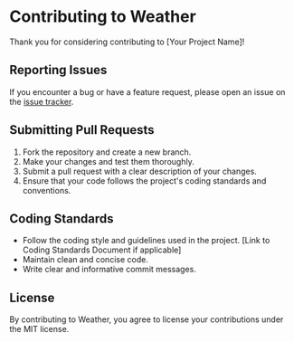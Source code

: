 # Contributing to Weather

Thank you for considering contributing to [Your Project Name]!

## Reporting Issues

If you encounter a bug or have a feature request, please open an issue on the [issue tracker](https://github.com/kunaalgaur/weather/issues).

## Submitting Pull Requests

1. Fork the repository and create a new branch.
2. Make your changes and test them thoroughly.
3. Submit a pull request with a clear description of your changes.
4. Ensure that your code follows the project's coding standards and conventions.

## Coding Standards

-   Follow the coding style and guidelines used in the project. [Link to Coding Standards Document if applicable]
-   Maintain clean and concise code.
-   Write clear and informative commit messages.

## License

By contributing to Weather, you agree to license your contributions under the MIT license.
